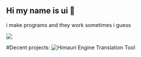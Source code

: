 ## Hi my name is ui 👋

i make programs and they work sometimes i guess

![](https://komarev.com/ghpvc/?username=iHeq&color=blue)


#Decent projects:
![Himauri Engine Translation Tool](https://github.com/FritzTom/himauri-tools)
